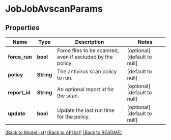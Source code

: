 # JobJobAvscanParams

## Properties
Name | Type | Description | Notes
------------ | ------------- | ------------- | -------------
**force_run** | **bool** | Force files to be scanned, even if excluded by the policy. | [optional] [default to null]
**policy** | **String** | The antivirus scan policy to run. | [default to null]
**report_id** | **String** | An optional report id for the scan. | [optional] [default to null]
**update** | **bool** | Update the last run time for the policy. | [optional] [default to null]

[[Back to Model list]](../README.md#documentation-for-models) [[Back to API list]](../README.md#documentation-for-api-endpoints) [[Back to README]](../README.md)


